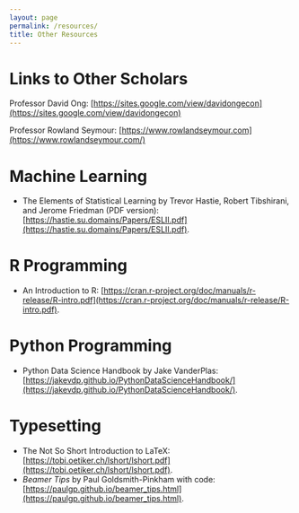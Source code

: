```yaml
---
layout: page
permalink: /resources/
title: Other Resources
---
```


# Links to Other Scholars

Professor David Ong: [https://sites.google.com/view/davidongecon](https://sites.google.com/view/davidongecon)

Professor Rowland Seymour: [https://www.rowlandseymour.com](https://www.rowlandseymour.com/)

# Machine Learning

* The Elements of Statistical Learning by Trevor Hastie, Robert Tibshirani, and Jerome Friedman (PDF version): [https://hastie.su.domains/Papers/ESLII.pdf](https://hastie.su.domains/Papers/ESLII.pdf).

# R Programming

* An Introduction to R: [https://cran.r-project.org/doc/manuals/r-release/R-intro.pdf](https://cran.r-project.org/doc/manuals/r-release/R-intro.pdf).

# Python Programming

* Python Data Science Handbook by Jake VanderPlas: [https://jakevdp.github.io/PythonDataScienceHandbook/](https://jakevdp.github.io/PythonDataScienceHandbook/). 

# Typesetting

* The Not So Short Introduction to LaTeX: [https://tobi.oetiker.ch/lshort/lshort.pdf](https://tobi.oetiker.ch/lshort/lshort.pdf).
* *Beamer Tips* by Paul Goldsmith-Pinkham with code: [https://paulgp.github.io/beamer_tips.html](https://paulgp.github.io/beamer_tips.html). 
